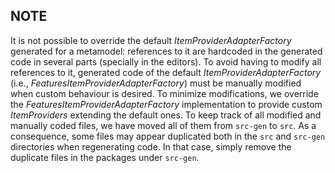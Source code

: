 ## NOTE

It is not possible to override the default _ItemProviderAdapterFactory_ generated for a metamodel: references to it are hardcoded in the generated code in several parts (specially in the editors).
To avoid having to modify all references to it, generated code of the default _ItemProviderAdapterFactory_ (i.e., _FeaturesItemProviderAdapterFactory_) must be manually modified when custom behaviour is desired.
To minimize modifications, we override the _FeaturesItemProviderAdapterFactory_ implementation to provide custom _ItemProviders_ extending the default ones.
To keep track of all modified and manually coded files, we have moved all of them from `src-gen` to `src`.
As a consequence, some files may appear duplicated both in the `src` and `src-gen` directories when regenerating code.
In that case, simply remove the duplicate files in the packages under `src-gen`.